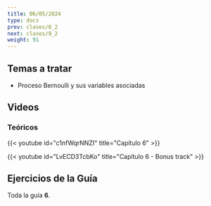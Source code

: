 ```yaml
---
title: 06/05/2024
type: docs
prev: clases/8_2
next: clases/9_2
weight: 91
---
```



## Temas a tratar

* Proceso Bernoulli y sus variables asociadas

## Videos

### Teóricos

{{< youtube id="c1nfWqrNNZI" title="Capítulo 6" >}}

{{< youtube id="LvECD3TcbKo" title="Capítulo 6 - Bonus track" >}}




## Ejercicios de la Guía
Toda la guía **6**.

